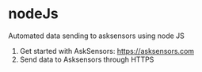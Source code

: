 # nodeJs
Automated data sending to asksensors using node JS

1) Get started with AskSensors: https://asksensors.com
2) Send data to Asksensors through HTTPS

